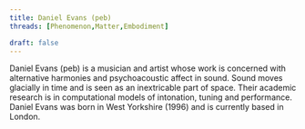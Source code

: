 ```yaml
---
title: Daniel Evans (peb)
threads: [Phenomenon,Matter,Embodiment]

draft: false
---
```


Daniel Evans (peb) is a musician and artist whose work is concerned with alternative harmonies and psychoacoustic affect in sound. Sound moves glacially in time and is seen as an inextricable part of space. Their academic research is in computational models of intonation, tuning and performance. Daniel Evans was born in West Yorkshire (1996) and is currently based in London.